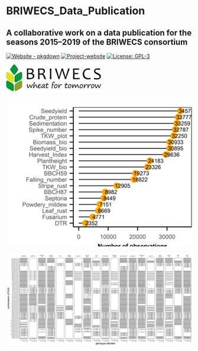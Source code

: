
<!-- README.md is generated from README.Rmd. Please edit that file -->

# BRIWECS_Data_Publication

## A collaborative work on a data publication for the seasons 2015–2019 of the BRIWECS consortium

[![Website -
pkgdown](https://img.shields.io/badge/data-overview-blue)](https://tillrose.github.io/BRIWECS_Data_Publication/data_overview.html)
[![Project-website](https://img.shields.io/badge/Project-website-darkgreen)](https://www.igps.uni-hannover.de/de/forschung/forschungsprojekte/detailansicht/projects/forschungsverbund-briwecs)
[![License:
GPL-3](https://img.shields.io/badge/License-GPL3-orange)](https://www.r-project.org/Licenses/)

<img
src="https://github.com/tillrose/BRIWECS_Data_Publication/blob/main/figure/BRIWECS_logo.png"
data-fig-align="center" />

<img
src="https://github.com/tillrose/BRIWECS_Data_Publication/blob/main/figure/data_number.tiff"
data-fig-align="center" />

<img
src="https://github.com/tillrose/BRIWECS_Data_Publication/blob/main/figure/data_point.tiff"
data-fig-align="center" />
